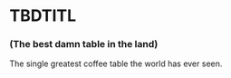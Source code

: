 # TBDTITL

### (The best damn table in the land)

The single greatest coffee table the world has ever seen.
